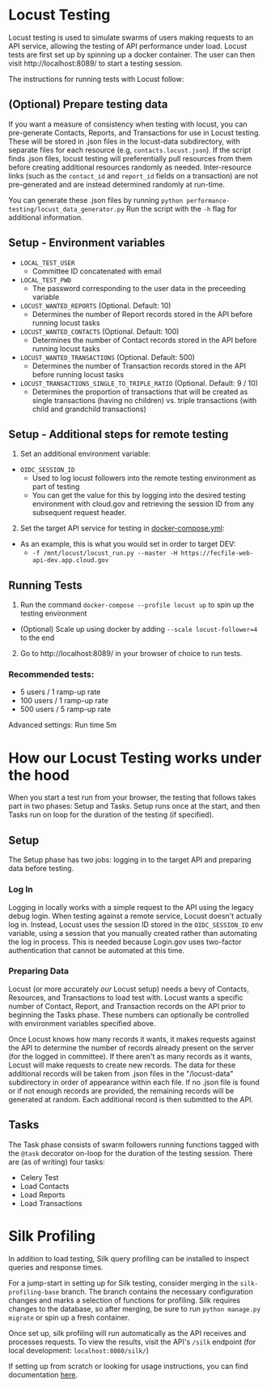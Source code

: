 # Locust Testing

Locust testing is used to simulate swarms of users making requests to an API service, allowing
the testing of API performance under load.  Locust tests are first set up by spinning up a
docker container.  The user can then visit http://localhost:8089/ to start a testing session.

The instructions for running tests with Locust follow:

## (Optional) Prepare testing data

If you want a measure of consistency when testing with locust, you can pre-generate Contacts,
Reports, and Transactions for use in Locust testing.  These will be stored in .json files in
the locust-data subdirectory, with separate files for each resource (e.g, `contacts.locust.json`).
If the script finds .json files, locust testing will preferentially pull resources from them
before creating additional resources randomly as needed.  Inter-resource links (such as the
`contact_id` and `report_id` fields on a transaction) are not pre-generated and are instead
determined randomly at run-time.

You can generate these .json files by running `python performance-testing/locust_data_generator.py`
Run the script with the `-h` flag for additional information.

## Setup - Environment variables

- `LOCAL_TEST_USER`
  - Committee ID concatenated with email
- `LOCAL_TEST_PWD`
  - The password corresponding to the user data in the preceeding variable
- `LOCUST_WANTED_REPORTS` (Optional. Default: 10)
  - Determines the number of Report records stored in the API before running locust tasks
- `LOCUST_WANTED_CONTACTS` (Optional. Default: 100)
  - Determines the number of Contact records stored in the API before running locust tasks
- `LOCUST_WANTED_TRANSACTIONS` (Optional. Default: 500)
  - Determines the number of Transaction records stored in the API before running locust tasks
- `LOCUST_TRANSACTIONS_SINGLE_TO_TRIPLE_RATIO` (Optional. Default: 9 / 10)
  - Determines the proportion of transactions that will be created as single transactions
 (having no children) vs. triple transactions (with child and grandchild transactions)


## Setup - Additional steps for remote testing

1. Set an additional environment variable:
- `OIDC_SESSION_ID`
  - Used to log locust followers into the remote testing environment as part of testing
  - You can get the value for this by logging into the desired testing environment with cloud.gov
 and retrieving the session ID from any subsequent request header.

2. Set the target API service for testing in [docker-compose.yml](https://github.com/fecgov/fecfile-web-api/blob/develop/docker-compose.yml#L118):
- As an example, this is what you would set in order to target DEV:
  - `-f /mnt/locust/locust_run.py --master -H https://fecfile-web-api-dev.app.cloud.gov`

## Running Tests

1. Run the command `docker-compose --profile locust up` to spin up the testing environment
- (Optional) Scale up using docker by adding `--scale locust-follower=4` to the end

2. Go to http://localhost:8089/ in your browser of choice to run tests.

### Recommended tests:
- 5 users / 1 ramp-up rate
- 100 users / 1 ramp-up rate
- 500 users / 5 ramp-up rate

Advanced settings: Run time 5m

# How our Locust Testing works under the hood

When you start a test run from your browser, the testing that follows takes part in two phases:
Setup and Tasks.  Setup runs once at the start, and then Tasks run on loop for the duration of the
testing (if specified).

## Setup

The Setup phase has two jobs: logging in to the target API and preparing data before testing.

### Log In

Logging in locally works with a simple request to the API using the legacy debug login.  When testing
against a remote service, Locust doesn't actually log in.  Instead, Locust uses the session ID stored
in the `OIDC_SESSION_ID` env variable, using a session that you manually created rather than automating
the log in process.  This is needed because Login.gov uses two-factor authentication that cannot be
automated at this time.

### Preparing Data

Locust (or more accurately *our* Locust setup) needs a bevy of Contacts, Resources, and Transactions to
load test with.  Locust wants a specific number of Contact, Report, and Transaction records on the API
prior to beginning the Tasks phase.  These numbers can optionally be controlled with environment variables
specified above.

Once Locust knows how many records it wants, it makes requests against the API to determine the number of
records already present on the server (for the logged in committee).  If there aren't as many records as it
wants, Locust will make requests to create new records.  The data for these additional records will be taken
from .json files in the "/locust-data" subdirectory in order of appearance within each file.  If no .json
file is found or if not enough records are provided, the remaining records will be generated at random.
Each additional record is then submitted to the API.

## Tasks

The Task phase consists of swarm followers running functions tagged with the `@task` decorator on-loop for
the duration of the testing session.  There are (as of writing) four tasks:
- Celery Test
- Load Contacts
- Load Reports
- Load Transactions


# Silk Profiling

In addition to load testing, Silk query profiling can be installed to inspect queries and response times.

For a jump-start in setting up for Silk testing, consider merging in the `silk-profiling-base` branch.
The branch contains the necessary configuration changes and marks a selection of functions for profiling.
Silk requires changes to the database, so after merging, be sure to run `python manage.py migrate`
or spin up a fresh container.

Once set up, silk profiling will run automatically as the API receives and processes requests.
To view the results, visit the API's `/silk` endpoint (for local development: `localhost:8080/silk/`)

If setting up from scratch or looking for usage instructions, you can find documentation [here](https://github.com/jazzband/django-silk?tab=readme-ov-file#installation).
